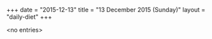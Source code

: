 +++
date = "2015-12-13"
title = "13 December 2015 (Sunday)"
layout = "daily-diet"
+++

\<no entries\>